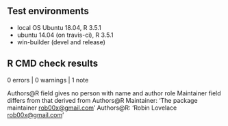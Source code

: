## Test environments

* local OS Ubuntu 18.04, R 3.5.1
* ubuntu 14.04 (on travis-ci), R 3.5.1
* win-builder (devel and release)

## R CMD check results

0 errors | 0 warnings | 1 note

Authors@R field gives no person with name and author role
Maintainer field differs from that derived from Authors@R
  Maintainer: ‘The package maintainer <rob00x@gmail.com>’
  Authors@R:  ‘Robin Lovelace <rob00x@gmail.com>’
